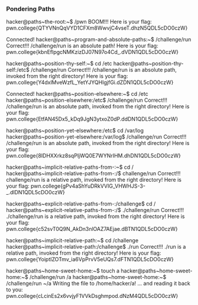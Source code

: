 ### Pondering Paths

hacker@paths~the-root:~$ /pwn
BOOM!!!
Here is your flag:
pwn.college{QTYVNnQqVYD1CFXm8WwvjC4vseT.dhzN5QDL5cDO0czW}

Connected!
hacker@paths~program-and-absolute-paths:~$ /challenge/run
Correct!!!
/challenge/run is an absolute path! Here is your flag:
pwn.college{kbnEflpgcNMKzizDJ07N97o4Cd_.dVDN1QDL5cDO0czW}

hacker@paths~position-thy-self:~$ cd /etc
hacker@paths~position-thy-self:/etc$ /challenge/run
Correct!!!
/challenge/run is an absolute path, invoked from the right directory!
Here is your flag:
pwn.college{Y4dxlMveWzfL_YetYJYQHIgjfGi.dZDN1QDL5cDO0czW}

Connected!
hacker@paths~position-elsewhere:~$ cd /etc
hacker@paths~position-elsewhere:/etc$ /challenge/run
Correct!!!
/challenge/run is an absolute path, invoked from the right directory!
Here is your flag:
pwn.college{EtfAN45Dx5_kDq9JgN3ytxoZ0dP.ddDN1QDL5cDO0czW}

hacker@paths~position-yet-elsewhere:/etc$ cd /var/log
hacker@paths~position-yet-elsewhere:/var/log$ /challenge/run
Correct!!!
/challenge/run is an absolute path, invoked from the right directory!
Here is your flag:
pwn.college{8IDHXXrkz8sqPljWQ0E7WYNrIHM.dhDN1QDL5cDO0czW}

hacker@paths~implicit-relative-paths-from-:~$ cd /
hacker@paths~implicit-relative-paths-from-:/$ challenge/run
Correct!!!
challenge/run is a relative path, invoked from the right directory!
Here is your flag:
pwn.college{gPv4aShYuDRkVVIG_VHWHJS-3-_.dlDN1QDL5cDO0czW}

hacker@paths~explicit-relative-paths-from-:/challenge$ cd /
hacker@paths~explicit-relative-paths-from-:/$ ./challenge/run
Correct!!!
./challenge/run is a relative path, invoked from the right directory!
Here is your flag:
pwn.college{c52svT0Q9N_AkDn3nlOAZ7AEjae.dBTN1QDL5cDO0czW}

hacker@paths~implicit-relative-path:~$ cd /challenge
hacker@paths~implicit-relative-path:/challenge$ ./run
Correct!!!
./run is a relative path, invoked from the right directory!
Here is your flag:
pwn.college{YoiptIZOTmv_ia6VpPrvV5eUQs7.dFTN1QDL5cDO0czW}

hacker@paths~home-sweet-home:~$ touch a
hacker@paths~home-sweet-home:~$ /challenge/run /a
hacker@paths~home-sweet-home:~$ /challenge/run ~/a
Writing the file to /home/hacker/a!
... and reading it back to you:
pwn.college{cLcinEs2x6vvjyF1VVkDsghmpod.dNzM4QDL5cDO0czW}
